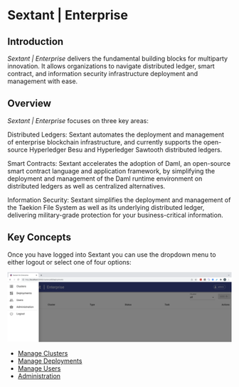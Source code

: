 # Sextant | Enterprise

## Introduction

_Sextant | Enterprise_ delivers the fundamental building blocks for
multiparty innovation. It allows organizations to navigate distributed ledger,
smart contract, and information security infrastructure deployment and
management with ease.

## Overview

_Sextant | Enterprise_ focuses on three key areas:

Distributed Ledgers: Sextant automates the deployment and management of
enterprise blockchain infrastructure, and currently supports the open-source
Hyperledger Besu and Hyperledger Sawtooth distributed ledgers.

Smart Contracts: Sextant accelerates the adoption of Daml, an open-source smart
contract language and application framework, by simplifying the deployment and
management of the Daml runtime environment on distributed ledgers as well as
centralized alternatives.

Information Security: Sextant simplifies the deployment and management of the
Taekion File System as well as its underlying distributed ledger, delivering
military-grade protection for your business-critical information.

## Key Concepts

Once you have logged into Sextant you can use the dropdown menu to either logout
or select one of four options:

![Sextant Navigation Dropdown Options](./images/sextant-navigation-dropdown-options.png)

- [Manage Clusters](clusters/overview.md)
- [Manage Deployments](deployments/overview.md)
- [Manage Users](users/overview.md)
- [Administration](admin/overview.md)
